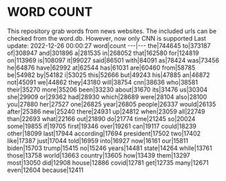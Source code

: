 # WORD COUNT
This repository grab words from news websites. The included urls can be checked from the word.db.
However, now only CNN is supported
Last update: 2022-12-26 00:00:27
word|count
---|---
the|744645
to|373187
of|308947
and|301896
a|281535
in|268052
that|162580
for|124819
on|113969
is|108097
it|99027
said|86501
with|84091
as|78424
was|73456
he|64876
have|62992
at|62544
has|61031
are|60460
from|58785
be|54982
by|54182
i|53025
this|52666
but|49243
his|47885
an|46872
not|45091
we|44862
they|43180
will|38754
cnn|38636
who|38581
their|35270
more|35206
been|33230
about|31670
its|31476
us|30304
she|29909
or|29362
had|28930
which|28689
were|28104
also|28100
you|27880
her|27527
one|26825
year|26805
people|26337
would|26135
after|25386
new|25240
there|24931
up|24812
when|23059
all|22749
than|22693
what|22166
out|21890
do|21774
time|21245
so|20024
some|19855
if|19705
first|19346
over|19261
can|19117
could|18239
other|18099
last|17944
according|17694
president|17502
two|17402
like|17387
just|17044
told|16959
into|16927
now|16161
our|15811
biden|15703
trump|15415
no|15246
years|14481
state|14264
while|13761
those|13758
world|13663
country|13605
how|13439
them|13297
most|13050
did|12908
house|12886
covid|12781
get|12735
many|12671
even|12604
because|12411
